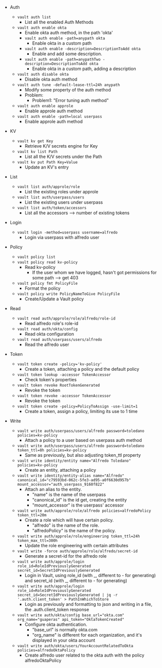 * Auth
  * `vault auth list`
    * List all the enabled Auth Methods
  * `vault auth enable okta`
    * Enable okta auth method, in the path 'okta'
    * `vault auth enable -path=anypath okta`
      * Enable okta in a custom path
    * `vault auth enable -description=DescriptionToAdd okta`
      * Enable and add some description.
    * `vault auth enable -path=anypathTwo -description=DescriptionToAdd okta`
      * Enable okta in a custom path, adding a description 
  * `vault auth disable okta`
    * Disable okta auth method
  * `vault auth tune -default-lease-ttl=24h anypath`
    * Modify some property of the auth method
    * Problem:
      * Problem1: "Error tuning auth method"
  * `vault auth enable approle`
    * Enable approle auth method
  * `vault auth enable -path=local userpass`
    * Enable approle auth method

* KV
  * `vault kv get Key`
    * Retrieve K/V secrets engine for Key
  * `vault kv list Path`
    * List all the K/V secrets under the Path
  * `vault kv put Path Key=Value`
    * Update an KV's entry
    
* List
  * `vault list auth/approle/role`
    * List the existing roles under approle
  * `vault list auth/userpass/users`
    * List the existing users under userpass
  * `vault list auth/token/accessors`
    * List all the accessors --> number of existing tokens

* Login
  * `vault login -method=userpass username=alfredo`
    * Login via userpass with alfredo user

* Policy
  * `vault policy list`
  * `vault policy read kv-policy`
    * Read kv-policy
      * If the user whom we have logged, hasn't got permissions for some path --> get 403
  * `vault policy fmt PolicyFile`
    * Format the policy
  * `vault policy write PolicyNameToGive PolicyFile`
    * Create/Update a Vault policy

* Read
  * `vault read auth/approle/role/alfredo/role-id`
    * Read alfredo role's role-id
  * `vault read auth/okta/config`
    * Read okta configuration
  * `vault read auth/userpass/users/alfredo`
    * Read the alfredo user

* Token
  * `vault token create -policy='kv-policy'`
    * Create a token, attaching a policy and the default policy
  * `vault token lookup -accessor TokenAccessor`
    * Check token's properties
  * `vault token revoke RootTokenGenerated`
    * Revoke the token
  * `vault token revoke -accessor TokenAccessor`
    * Revoke the token
  * `vault token create -policy=PolicyToAssign -use-limit=1`
    * Create a token, assign a policy, limiting its use to 1 time

* Write
  * `vault write auth/userpass/users/alfredo password=toledano policies=kv-policy`
    * Attach a policy to a user based on userpass auth method
  * `vault write auth/userpass/users/alfredo password=toledano token_ttl=8h policies=kv-policy`
    * Same as previously, but also adjusting token_ttl property
  * `vault write identity/entity name="Alfredo Toledano" policies=kv-policy`
    * Create an entity, attaching a policy
  * `vault write identity/entity-alias name="Alfredo" canonical_id="c79593bd-062c-5fe3-ad95-a0f6630d957b" mount_accessor="auth_userpass_9160f822"`
    * Attach an alias to the entity. 
      * "name" is the name of the userpass
      * "canonical_id" is the id get, creating the entity
      * "mount_accessor" is the userpass' accessor
  * `vault write auth/approle/role/alfredo policies=alfredoPolicy token_ttl=20m`
    * Create a role which will have certain policy.
      * "alfredo" is the name of the role.
      * "alfredoPolicy" is the name of the policy.
  * `vault write auth/approle/role/engineering token_ttl=24h token_max_ttl=300h`
    * Update the role engineering with certain attributes
  * `vault write -force auth/approle/role/alfredo/secret-id`
    * Generate a secret-id for the alfredo role
  * `vault write auth/approle/login role_id=RoleIdPreviouslyGenerated secret_id=SecretIdPreviouslyGenerated` 
    * Login in Vault, using role_id (with _, different to - for generating) and secret_id (with _, different to - for generating)
  * `vault write auth/approle/login role_id=RoleIdPreviouslyGenerated secret_id=SecretIdPreviouslyGenerated | jq -r '.auth.client_token' > PathInWhichToStore`
    * Login as previously and formatting to json and writing in a file, the .auth.client_token response
  * `vault write auth/okta/config base_url="okta.com" org_name="guaperas" api_token="OktaTokenCreated"`
    * Configure okta authentication.
      * "base_url" is normally okta.com
      * "org_name" is different for each organization, and it's displayed in your okta account
  * `vault write auth/okta/users/YourAccountRelatedToOkta policies=alfredoOktaPolicy`
    * Create alfredo user related to the okta auth with the policy alfredoOktaPolicy
